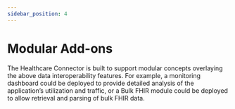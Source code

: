 ```yaml
---
sidebar_position: 4
---
```


# Modular Add-ons

The Healthcare Connector is built to support modular concepts overlaying the above data interoperability features. For example, a monitoring dashboard could be deployed to provide detailed analysis of the application’s utilization and traffic, or a Bulk FHIR module could be deployed to allow retrieval and parsing of bulk FHIR data.